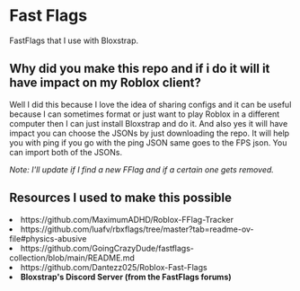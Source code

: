 # Fast Flags
FastFlags that I use with Bloxstrap.

<h2>Why did you make this repo and if i do it will it have impact on my Roblox client? </h2>
<p>Well I did this because I love the idea of sharing configs and it can be useful because I can sometimes format or just want to play Roblox in a different computer then I can just install Bloxstrap and do it.
And also yes it will have impact you can choose the JSONs by just downloading the repo. It will help you with ping if you go with the ping JSON same goes to the FPS json. You can import both of the JSONs.</p>
<i>Note: I'll update if I find a new FFlag and if a certain one gets removed.</i>

<h2>Resources I used to make this possible</h2>
<li>https://github.com/MaximumADHD/Roblox-FFlag-Tracker</li>
<li>https://github.com/luafv/rbxflags/tree/master?tab=readme-ov-file#physics-abusive</li>
<li>https://github.com/GoingCrazyDude/fastflags-collection/blob/main/README.md</li>
<li>https://github.com/Dantezz025/Roblox-Fast-Flags</li>
<li><b>Bloxstrap's Discord Server (from the FastFlags forums)</b></li>
